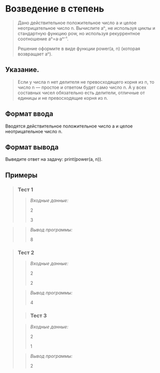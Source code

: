 # Возведение в степень

>Дано действительное положительное число a и целое неотрицательное число n. Вычислите aⁿ, не используя циклы и стандартную функцию pow, но используя рекуррентное соотношение aⁿ=a⋅aⁿ⁻¹.
>
>Решение оформите в виде функции power(a, n) (которая возвращает aⁿ).

## Указание.
> Если у числа n нет делителя не превосходящего корня из n, то число n — простое и ответом будет само число n. А у всех составных чисел обязательно есть делители, отличные от единицы и не превосходящие корня из n.
> 

## Формат ввода

Вводятся действительное положительное число a и целое неотрицательное число n.

## Формат вывода

Выведите ответ на задачу: print(power(a, n)).

 ## Примеры
>
>### **Тест 1**
>
>>*Входные данные:*
>>
>> 2
>>
>> 3
>>
>> 
>> 
>> 
>>
>> 
>>
>> 
>>
>> 
> 

>>*Вывод программы:*
>>
>> 8
> 

>### Тест 2
>
>>*Входные данные:*
>>
>> 
>>
>> 
>> 2
>> 
>>
>> 2
>>
>> 
>>
>> 
> 
>>*Вывод программы:*
>>
>> 4
> 
> 
> >### Тест 3
>
>>*Входные данные:*
>>
>> 2
>>
>> 
>> 1
>> 
>> 
>>
>> 
>>
>> 
> 
>>*Вывод программы:*
>>
>>2